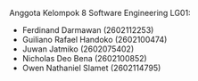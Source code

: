 Anggota Kelompok 8 Software Engineering LG01:

- Ferdinand Darmawan (2602112253)
- Guiliano Rafael Handoko (2602100474)
- Juwan Jatmiko (2602075402)
- Nicholas Deo Bena (2602100852)
- Owen Nathaniel Slamet (2602114795)
